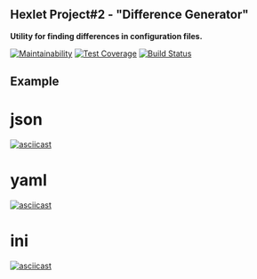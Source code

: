 ## Hexlet Project#2 - "Difference Generator"

**Utility for finding differences in configuration files.**

[![Maintainability](https://api.codeclimate.com/v1/badges/f076d1608da0cb83c327/maintainability)](https://codeclimate.com/github/andryushque/frontend-project-lvl2/maintainability)
[![Test Coverage](https://api.codeclimate.com/v1/badges/f076d1608da0cb83c327/test_coverage)](https://codeclimate.com/github/andryushque/frontend-project-lvl2/test_coverage)
[![Build Status](https://travis-ci.org/andryushque/frontend-project-lvl2.svg?branch=master)](https://travis-ci.org/andryushque/frontend-project-lvl2?branch=master)

## Example

# json
[![asciicast](https://asciinema.org/a/Pxx3V9pXMExmj66itYmcvnZxr.svg)](https://asciinema.org/a/Pxx3V9pXMExmj66itYmcvnZxr)


# yaml
[![asciicast](https://asciinema.org/a/WeF6Iavtd5exgRYb3IBnzPfI1.svg)](https://asciinema.org/a/WeF6Iavtd5exgRYb3IBnzPfI1)

# ini
[![asciicast](https://asciinema.org/a/t43h4gH8R66gVlcapf6kQy8WF.svg)](https://asciinema.org/a/t43h4gH8R66gVlcapf6kQy8WF)
